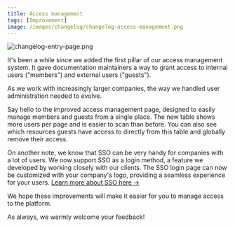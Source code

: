 ```yaml
---
title: Access management
tags: [Improvement]
image: /images/changelog/changelog-access-management.png
---
```


![changelog-entry-page.png](/images/changelog/changelog-access-management.png)

It's been a while since we added the first pillar of our access management system. It gave documentation maintainers a way to grant access to internal users ("members") and external users ("guests").

As we work with increasingly larger companies, the way we handled user administration needed to evolve.

Say hello to the improved access management page, designed to easily manage members and guests from a single place. 
The new table shows more users per page and is easier to scan than before. You can also see which resources guests have access to directly from this table and globally remove their access.

On another note, we know that SSO can be very handy for companies with a lot of users. We now support SSO as a login method, a feature we developed by working closely with our clients. The SSO login page can now be customized with your company's logo, providing a seamless experience for your users. [Learn more about SSO here →](https://docs.bump.sh/help/organizations/organization-access-management/#sso)

We hope these improvements will make it easier for you to manage access to the platform. 

As always, we warmly welcome your feedback!